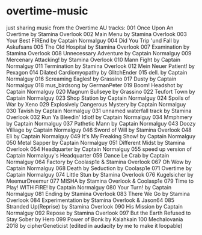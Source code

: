 # overtime-music
just sharing music from the Overtime AU
tracks:
001 Once Upon An Overtime by Stamina Overlook
002 Main Menu by Stamina Overlook
003 Your Best FIREnd by Captain Normalguy
004 Did You Trip 'und Fall by Askufsans
005 The Old Hospital by Stamina Overlook
007 Examination by Stamina Overlook
008 Unnecessary Adventure by Captain Normalguy
009 Mercenary Attacking! by Stamina Overlook
010 Mann Fight by Captain Normalguy
011 Termination by Stamina Overlook
012 Mein Neuer Patient! by Pexagon
014 Dilated Cardiomyopathy by GlitchEnder
015 dell. by Captain Normalguy
016 Screaming Eagles! by Grassino
017 Dusty by Captain Normalguy
018 mus_birdsong by GermanPeter
019 Boom! Headshot by Captain Normalguy
020 Magnum Bullseye by Grassino
022 Teufort Town by Captain Normalguy
023 Shop Station by Captain Normalguy
024 Spoils of War by Xeno
029 Explosively Dangerous Mystery by Captain Normalguy
030 Tavish by Captain Normalguy
031 unnamed waterfall track by Stamina Overlook
032 Run Ya Bleedin' Idiot! by Captain Normalguy
034 Mmphmery by Captain Normalguy
037 Pathetic Mann by Captain Normalguy
043 Doozy Villiage by Captain Normalguy
046 Sword of Will by Stamina Overlook
048 Eli by Captain Normalguy
049 It's My Freaking Show! by Captain Normalguy
050 Metal Sapper by Captain Normalguy
051 Different Midst by Stamina Overlook
054 Headquarter by Captain Normalguy
055 speed up version of Captain Normalguy's Headquarter
059 Dance Le Crab by Captain Normalguy
064 Factory by Coolasp1e & Stamina Overlook
067 Oh Wow by Captain Normalguy
068 Death by Seduction by Coolasp1e
071 Overtime by Captain Normalguy
074 Little Stun by Stamina Overlook
076 Kugelsicher by MeemurDreemur
077 MISHA by Stamina Overlook & Coolasp1e
079 Time to Play! WITH FIRE! by Captain Normalguy
080 Your Turn! by Captain Normalguy
081 Ending by Stamina Overlook
083 There We Go by Stamina Overlook
084 Experimentation by Stamina Overlook & Jason64
085 Stranded Up(Reprise) by Stamina Overlook
090 His Mission by Captain Normalguy
092 Repose by Stamina Overlook
097 But the Earth Refused to Stay Sober by Hero
099 Power of Bonk by Kalahkain
100 Mechalovania 2018 by cipherGeneticist (edited in audacity by me to make it loopable)
